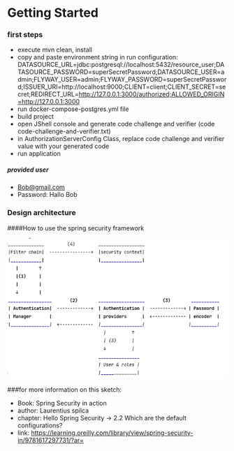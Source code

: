 # Getting Started

### first steps

* execute mvn clean, install
* copy and paste environment string in run configuration: 
DATASOURCE_URL=jdbc:postgresql://localhost:5432/resource_user;DATASOURCE_PASSWORD=superSecretPassword;DATASOURCE_USER=admin;FLYWAY_USER=admin;FLYWAY_PASSWORD=superSecretPassword;ISSUER_URI=http://localhost:9000;CLIENT=client;CLIENT_SECRET=secret;REDIRECT_URL=http://127.0.0.1:3000/authorized;ALLOWED_ORIGIN=http://127.0.0.1:3000
* run docker-compose-postgres.yml file
* build project
* open JShell console and generate code challenge and verifier (code code-challenge-and-verifier.txt)
* in AuthorizationServerConfig Class, replace code challenge and verifier value with your generated code
* run application

##### provided user 
* Bob@gmail.com
* Password: Hallo Bob 

### Design architecture 
####How to use the spring security framework


![img.png](img.png)


###for more information on this sketch:
* Book: Spring Security in action
* author: Laurentius spilca 
* chapter: Hello Spring Security -> 2.2 Which are the default configurations?
* link: https://learning.oreilly.com/library/view/spring-security-in/9781617297731/?ar=




                                    